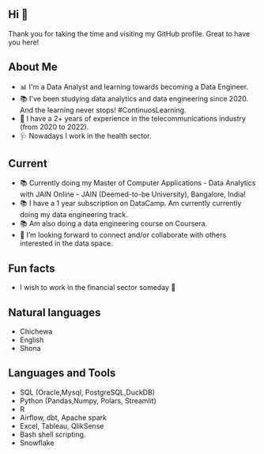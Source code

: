 ## Hi 🤗

<!--
**DaOriginal/DaOriginal** is a ✨ _special_ ✨ repository because its `README.md` (this file) appears on your GitHub profile.
-->
Thank you for taking the time and visiting my GitHub profile. Great to have you here!

## About Me

- 📊 I'm a Data Analyst and learning towards becoming a Data Engineer.
- 📚 I've been studying data analytics and data engineering since 2020. And the learning never stops! #ContinuosLearning.
- 📡 I have a 2+ years of experience in the telecommunications industry (from 2020 to 2022).
- 🩺 Nowadays I work in the health sector.

## Current
- 📚 Currently doing my Master of Computer Applications - Data Analytics with JAIN Online - JAIN (Deemed-to-be University), Bangalore, India!
- 📚 I have a 1 year subscription on DataCamp. Am currently currently doing my data engineering track.
- 📚 Am also doing a data engineering course on Coursera.
- 🤝 I’m looking forward to connect and/or collaborate with others interested in the data space.

## Fun facts
- I wish to work in the financial sector someday 🙈

## Natural languages
- Chichewa
- English
- Shona

## Languages and Tools
- SQL (Oracle,Mysql, PostgreSQL,DuckDB)
- Python (Pandas,Numpy, Polars, Streamlit)
- R
- Airflow, dbt, Apache spark
- Excel, Tableau, QlikSense
- Bash shell scripting.
- Snowflake
